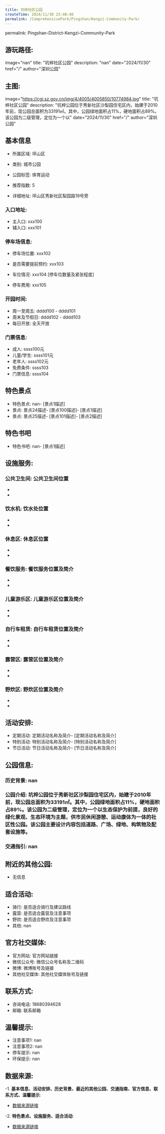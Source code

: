 ```yaml
---
title: 坑梓社区公园
createTime: 2024/11/30 23:48:40
permalink: /ComprehensivePark/Pingshan/Kengzi-Community-Park/
---
```

permalink: Pingshan-District-Kengzi-Community-Park
## 游玩路径:
image="nan"
title: "坑梓社区公园"
description: "nan"
date="2024/11/30"
href="/"
author="深圳公园"
## 主图:
image="https://cgj.sz.gov.cn/img/4/4005/4005850/10774984.jpg"
title: "坑梓社区公园"
description: "坑梓公园位于秀新社区沙梨园住宅区内，始建于2010年前，现公园总面积为33191㎡。其中，公园绿地面积占11%，硬地面积占89%。该公园为二级管理，定位为一个以"
date="2024/11/30"
href="/"
author="深圳公园"
## 基本信息

- 所属区域: 坪山区

- 类别: 城市公园

- 公园标签: 体育运动

- 推荐指数: 5

- 详细地址: 坪山区秀新社区梨园路19号旁

### 入口地址:
- 主入口: xxx100
- 辅入口: xxx101
### 停车场信息:
- 停车场位置: xxx102

- 是否需要提前预约: xxx103

- 车位情况: xxx104 [停车位数量及紧张程度]

- 停车费用: xxx105

### 开园时间:
- 周一至周五: dddd100 - dddd101
- 周末及节假日: dddd102 - dddd103
- 每日开放: 全天开放

### 门票信息:
- 成人: ssss100元
- 儿童/学生: ssss101元
- 老年人: ssss102元
- 免费条件: ssss103
- 门票信息: ssss104
## 特色景点
- 特色景点: nan- [景点1描述]
- 景点: 景点24描述- [景点100描述]- [景点1描述]
- 景点: 景点25描述- [景点101描述]- [景点2描述]
## 特色书吧
- 特色书吧: nan- [景点1描述]
## 设施服务:
### 公共卫生间: 公共卫生间位置
- 
- 
### 饮水机: 饮水处位置
- 
- 
### 休息区: 休息区位置
- 
- 
### 餐饮服务: 餐饮服务位置及简介
- 
- 
### 儿童游乐区: 儿童游乐区位置及简介
- 
- 
### 自行车租赁: 自行车租赁位置及简介
- 
- 
### 露营区: 露营区位置及简介
- 
- 
### 野炊区: 野炊区位置及简介

- 
- 
## 活动安排:
- 定期活动: 定期活动名称及简介- [定期活动名称及简介]
- 特别活动: 特别活动名称及简介- [特别活动名称及简介]
- 节日活动: 节日活动名称及简介- [节日活动名称及简介]
## 公园信息:
### 历史背景: nan
### 公园介绍: 坑梓公园位于秀新社区沙梨园住宅区内，始建于2010年前，现公园总面积为33191㎡。其中，公园绿地面积占11%，硬地面积占89%。该公园为二级管理，定位为一个以生态保护为前提，良好的绿化景观、生态环境为主题，供市民休闲游憩、运动康体为一体的社区性公园。该公园主要设计内容包括道路、广场、绿地、构筑物及配套设施等。
### 交通指引: nan

## 附近的其他公园:
- 无信息

## 适合活动:
- 骑行: 是否适合骑行及建议路线
- 露营: 是否适合露营及注意事项
- 野炊: 是否适合野炊及注意事项
- 其他: nan

## 官方社交媒体:
- 官方网站: 官方网站链接
- 微信公众号: 微信公众号名称及二维码
- 微博: 微博账号及链接
- 其他社交媒体: 其他社交媒体账号及链接

## 联系方式:
- 咨询电话: 18680394628
- 邮箱: 联系邮箱

## 温馨提示:
- 注意事项1: nan
- 注意事项2: nan
- 停车提示: nan
- 环保提示: nan

## 数据来源:
-1. **基本信息、活动安排、历史背景、最近的其他公园、交通指南、官方信息、联系方式、温馨提示**:
- [数据来源链接](https://cgj.sz.gov.cn/xsmh/gysz/csgy/content/post_10774984.html)

-2. **特色景点、设施服务、适合活动**:
- [数据来源链接](https://cgj.sz.gov.cn/xsmh/gysz/csgy/content/post_10774984.html)

